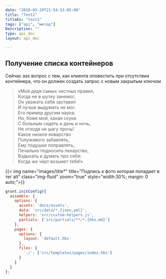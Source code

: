 ```yaml
---
date: "2018-03-29T21:54:53-05:00"
title: "Test2"
titleEn: "test2"
tags: ["api", "метод"]
Description: ""
type: api_doc
layout: api_doc

---
```


## Получение списка контейнеров
Сейчас ass вопрос с тем, как клиента оповестить при отсутствии контейнера, что он должен создать запрос с новым закрытым ключом

> «Мой дядя самых честных правил,  
Когда не в шутку занемог,  
Он уважать себя заставил  
И лучше выдумать не мог.  
Его пример другим наука;  
Но, боже мой, какая скука  
С больным сидеть и день и ночь,  
Не отходя ни шагу прочь!  
Какое низкое коварство  
Полуживого забавлять,  
Ему подушки поправлять,  
Печально подносить лекарство,  
Вздыхать и думать про себя:  
Когда же черт возьмет тебя!»  

{{< img name="images/title*" title="Подпись к фото которая попадает в тег alt" class="img-fluid" zoom="true" style="width:30%; margin: 0 auto;">}}


```js
grunt.initConfig({
  assemble: {
    options: {
      assets: 'docs/assets',
      data: 'src/data/*.{json,yml}',
      helpers: 'src/custom-helpers.js',
      partials: ['src/partials/**/*.{hbs,md}']
    },
    pages: {
      options: {
        layout: 'default.hbs'
      },
      files: {
        './': ['src/templates/pages/index.hbs']
      }
    }
  }
};
```